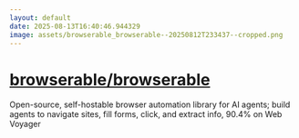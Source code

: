 ```yaml
---
layout: default
date: 2025-08-13T16:40:46.944329
image: assets/browserable_browserable--20250812T233437--cropped.png
---
```


# [browserable/browserable](https://github.com/browserable/browserable)

Open-source, self-hostable browser automation library for AI agents; build agents to navigate sites, fill forms, click, and extract info, 90.4% on Web Voyager

